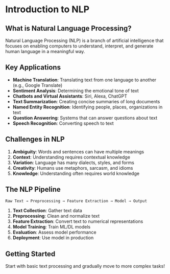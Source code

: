 # Introduction to NLP

## What is Natural Language Processing?

Natural Language Processing (NLP) is a branch of artificial intelligence that focuses on enabling computers to understand, interpret, and generate human language in a meaningful way.

## Key Applications

- **Machine Translation**: Translating text from one language to another (e.g., Google Translate)
- **Sentiment Analysis**: Determining the emotional tone of text
- **Chatbots and Virtual Assistants**: Siri, Alexa, ChatGPT
- **Text Summarization**: Creating concise summaries of long documents
- **Named Entity Recognition**: Identifying people, places, organizations in text
- **Question Answering**: Systems that can answer questions about text
- **Speech Recognition**: Converting speech to text

## Challenges in NLP

1. **Ambiguity**: Words and sentences can have multiple meanings
2. **Context**: Understanding requires contextual knowledge
3. **Variation**: Language has many dialects, styles, and forms
4. **Creativity**: Humans use metaphors, sarcasm, and idioms
5. **Knowledge**: Understanding often requires world knowledge

## The NLP Pipeline

```
Raw Text → Preprocessing → Feature Extraction → Model → Output
```

1. **Text Collection**: Gather text data
2. **Preprocessing**: Clean and normalize text
3. **Feature Extraction**: Convert text to numerical representations
4. **Model Training**: Train ML/DL models
5. **Evaluation**: Assess model performance
6. **Deployment**: Use model in production

## Getting Started

Start with basic text processing and gradually move to more complex tasks!
